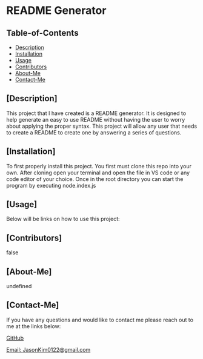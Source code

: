 

  # README Generator

  ## Table-of-Contents

  * [Description](#description)
  * [Installation](#installation)
  * [Usage](#usage)
  * [Contributors](#contributors)
  * [About-Me](#About-Me)
  * [Contact-Me](#Contact-Me)

  ## [Description]
  This project that I have created is a README generator. It is designed to help generate an easy to use README without having the user to worry about applying the proper syntax. This project will allow any user that needs to create a README to create one by answering a series of questions. 

  ## [Installation]
  To first properly install this project. You first must clone this repo into your own. After cloning open your terminal and open the file in VS code or any code editor of your choice. Once in the root directory you can start the program by executing node.index.js

  ## [Usage]
  Below will be links on how to use this project:

  ## [Contributors]
  false

  
  

  ## [About-Me]
  undefined

  ## [Contact-Me]

  If you have any questions and would like to contact me please reach out to me at the links below:

  [GitHub](github.com/JasonKim0122)

  [Email: JasonKim0122@gmail.com](mailto:JasonKim0122@gmail.com)

